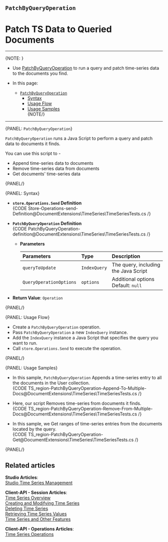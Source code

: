 ﻿## `PatchByQueryOperation`
# Patch TS Data to Queried Documents

---

{NOTE: }

* Use [PatchByQueryOperation](../../../../../client-api/operations/patching/set-based#patchbyqueryoperation) 
  to run a query and patch time-series data to the documents you find.

* In this page:  
  * [`PatchByQueryOperation`](../../../../../document-extensions/timeseries/client-api/store-operations/patch-ts-data/patch-queried-documents#patchbyqueryoperation)  
     * [Syntax](../../../../../document-extensions/timeseries/client-api/store-operations/patch-ts-data/patch-queried-documents#syntax)  
     * [Usage Flow](../../../../../document-extensions/timeseries/client-api/store-operations/patch-ts-data/patch-queried-documents#usage-flow)  
     * [Usage Samples](../../../../../document-extensions/timeseries/client-api/store-operations/patch-ts-data/patch-queried-documents#usage-samples)  
{NOTE/}

---

{PANEL: `PatchByQueryOperation`}

`PatchByQueryOperation` runs a Java Script to perform a query and patch 
data to documents it finds.  

You can use this script to -  

* Append time-series data to documents  
* Remove time-series data from documents  
* Get documents' time-series data  

{PANEL/}

{PANEL: Syntax}

* **`store.Operations.Send` Definition**  
  {CODE Store-Operations-send-Definition@DocumentExtensions\TimeSeries\TimeSeriesTests.cs /}

* **`PatchByQueryOperation` Definition**  
  {CODE PatchByQueryOperation-definition@DocumentExtensions\TimeSeries\TimeSeriesTests.cs /}
   * **Parameters**  

        | Parameters | Type | Description |
        |:-------------|:-------------|:-------------|
        | `queryToUpdate` | `IndexQuery` | The query, including the Java Script |
        | `QueryOperationOptions` | `options` | Additional options <br> Default: `null` |

* **Return Value**: `Operation`   

{PANEL/}

{PANEL: Usage Flow}

* Create a `PatchByQueryOperation` operation.  
* Pass `PatchByQueryOperation` a new `IndexQuery` instance.  
* Add the `IndexQuery` instance a Java Script that specifies 
   the query you want to run.  
* Call `store.Operations.Send` to execute the operation.  

{PANEL/}

{PANEL: Usage Samples}

* In this sample, `PatchByQueryOperation` Appends a time-series entry to all 
  the documents in the User collection.  
   {CODE TS_region-PatchByQueryOperation-Append-To-Multiple-Docs@DocumentExtensions\TimeSeries\TimeSeriesTests.cs /}  

* Here, our script Removes time-series from documents it finds.  
   {CODE TS_region-PatchByQueryOperation-Remove-From-Multiple-Docs@DocumentExtensions\TimeSeries\TimeSeriesTests.cs /}  

* In this sample, we Get ranges of time-series entries from the documents located by 
  the query.  
   {CODE TS_region-PatchByQueryOperation-Get@DocumentExtensions\TimeSeries\TimeSeriesTests.cs /}  

{PANEL/}

## Related articles
**Studio Articles**:  
[Studio Time Series Management]()  

**Client-API - Session Articles**:  
[Time Series Overview]()  
[Creating and Modifying Time Series]()  
[Deleting Time Series]()  
[Retrieving Time Series Values]()  
[Time Series and Other Features]()  

**Client-API - Operations Articles**:  
[Time Series Operations]()  
